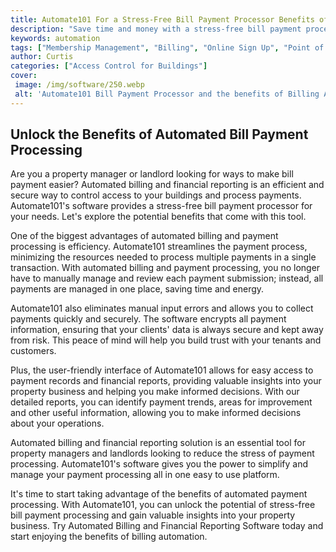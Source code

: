 ```yaml
---
title: Automate101 For a Stress-Free Bill Payment Processor Benefits of Billing Automation
description: "Save time and money with a stress-free bill payment processor Learn about the benefits of billing automation-- Automate101 allows you to securely pay your bills and easily keep track of all your bills in one place"
keywords: automation
tags: ["Membership Management", "Billing", "Online Sign Up", "Point of Sale", "Reporting", "Remote Amenities Control", "Facility Management", "Retail", "Hospitality", "Health Care", "Education", "Tech", "Prisons"]
author: Curtis
categories: ["Access Control for Buildings"]
cover: 
 image: /img/software/250.webp
 alt: 'Automate101 Bill Payment Processor and the benefits of Billing Automation'
---
```

## Unlock the Benefits of Automated Bill Payment Processing

Are you a property manager or landlord looking for ways to make bill payment easier? Automated billing and financial reporting is an efficient and secure way to control access to your buildings and process payments. Automate101's software provides a stress-free bill payment processor for your needs. Let's explore the potential benefits that come with this tool. 

One of the biggest advantages of automated billing and payment processing is efficiency. Automate101 streamlines the payment process, minimizing the resources needed to process multiple payments in a single transaction. With automated billing and payment processing, you no longer have to manually manage and review each payment submission; instead, all payments are managed in one place, saving time and energy.

Automate101 also eliminates manual input errors and allows you to collect payments quickly and securely. The software encrypts all payment information, ensuring that your clients' data is always secure and kept away from risk. This peace of mind will help you build trust with your tenants and customers.

Plus, the user-friendly interface of Automate101 allows for easy access to payment records and financial reports, providing valuable insights into your property business and helping you make informed decisions. With our detailed reports, you can identify payment trends, areas for improvement and other useful information, allowing you to make informed decisions about your operations.

Automated billing and financial reporting solution is an essential tool for property managers and landlords looking to reduce the stress of payment processing. Automate101's software gives you the power to simplify and manage your payment processing all in one easy to use platform. 

It's time to start taking advantage of the benefits of automated payment processing. With Automate101, you can unlock the potential of stress-free bill payment processing and gain valuable insights into your property business. Try Automated Billing and Financial Reporting Software today and start enjoying the benefits of billing automation.
